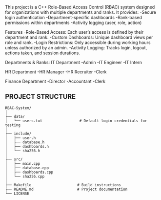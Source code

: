This project is a C++ Role-Based Access Control (RBAC) system designed for organizations with multiple departments and ranks.
It provides:
-Secure login authentication
-Department-specific dashboards
-Rank-based permissions within departments
-Activity logging (user, role, action)

Features
-Role-Based Access: Each user’s access is defined by their department and rank.
-Custom Dashboards: Unique dashboard views per role and rank.
-Login Restrictions: Only accessible during working hours unless authorized by an admin.
-Activity Logging: Tracks login, logout, actions taken, and session durations.

Departments & Ranks:
IT Department
-Admin
-IT Engineer
-IT Intern

HR Department
-HR Manager
-HR Recruiter
-Clerk

Finance Department
-Director
-Accountant
-Clerk
## PROJECT STRUCTURE
```
RBAC-System/                   
│
├── data/                        
│   └── users.txt                 # Default login credentials for testing
│
├── include/                     
│   ├── user.h
│   ├── database.h
│   ├── dashboards.h
│   └── sha256.h
│
├── src/                         
│   ├── main.cpp
│   ├── database.cpp
│   ├── dashboards.cpp
│   └── sha256.cpp
│
├── Makefile                     # Build instructions
├── README.md                    # Project documentation
└── LICENSE                      
